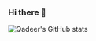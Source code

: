 ### Hi there 👋
![Qadeer's GitHub stats](https://github-readme-stats.vercel.app/api?username=qadeer1813&show_icons=true&bg_color=00000000)
<!--
**Qadeer1813/Qadeer1813** is a ✨ _special_ ✨ repository because its `README.md` (this file) appears on your GitHub profile.

Here are some ideas to get you started:

- 🔭 I’m currently working on ...
- 🌱 I’m currently learning 
- 👯 I’m looking to collaborate on ...
- 🤔 I’m looking for help with ...
- 💬 Ask me about ...
- 📫 How to reach me: ...
- 😄 Pronouns: ...
- ⚡ Fun fact: ...
-->
